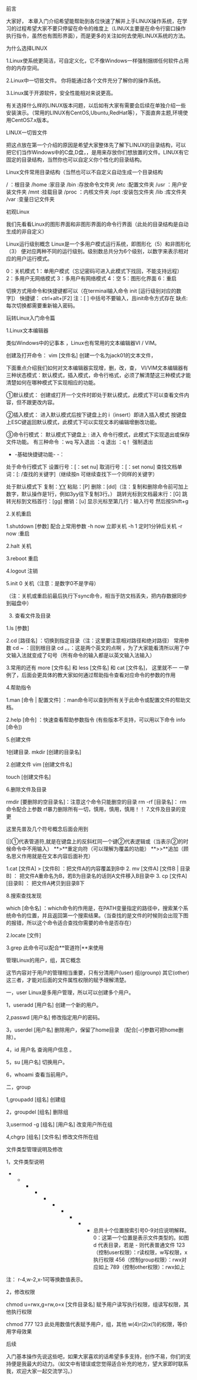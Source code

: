 前言

大家好，
本章入门介绍希望能帮助到各位快速了解并上手LINUX操作系统，在学习的过程希望大家不要只停留在命令的维度上（LINUX主要是在命令行窗口操作执行指令，虽然也有图形界面），而是更多的关注如何去使用LINUX系统的方法。

为什么选择LINUX

1.Linux使系统更简洁，可自定义化，它不像Windows一样强制捆绑任何软件占用你的内存空间。

2.Linux中一切皆文件。 你将能通过各个文件充分了解你的操作系统。

3.Linux属于开源软件，安全性能相对来说更高。

有关选择什么样的LINUX版本问题，以后如有大家有需要会后续在单独介绍一些安装演示。（常用的LINUX有CentOS,Ubuntu,RedHat等），下面直奔主题,环境使用CentOS7.x版本。

LINUX一切皆文件

把这点放在第一个介绍的原因是希望大家整体先了解下LINUX的目录结构，可以把它们当作Windows中的C盘,D盘，，是用来存放你们想放置的文件。LINUX有它固定的目录结构，当然你也可以自定义你个性化的目录结构。

Linux文件常用目录结构（当然也可以不自定义自动生成一个目录结构

/ ：根目录
/home :家目录
/bin :存放命令文件夹
/etc :配置文件夹
/usr ：用户安装文件夹
/mnt :挂载目录
/proc ：内核文件夹
/opt :安装包文件夹
/lib :库文件夹
/var :变量日记文件夹

初观Linux

我们先看看Linux的图形界面和非图形界面的命令行界面（此处的目录结构是自动生成的非自定义）





Linux运行级别概念
Linux是一个多用户模式运行系统，即图形化（5）和非图形化（3） 便对应两种不同的运行级别。级别数总共分为6个级别，以数字来表示相对应的用户运行模式。

0：关机模式
1：单用户模式（忘记密码可进入此模式下找回，不能支持远程）
2：多用户无网络模式
3：多用户有网络模式
4：空
5：图形化界面
6：重启

切换方式用命令和快捷键都可以（在terminal输入命令 init [运行级别对应的数字]）
快捷键： ctrl+alt+[F2]
注：[ ] 中括号不要输入，且init命令方式存在 缺点: 每次切换都需要重新输入密码。

玩转Linux入门命令篇

1.Linux文本编辑器

类似Windows中的记事本 ，Linux也有常用的文本编辑器VI / VIM。

创建及打开命令： vim [文件名] 创建一个名为jack01的文本文件，

下面重点介绍我们如何对文本编辑器实现增，删，改，查，
VI/VIM文本编辑器有三种状态模式：默认模式，插入模式，命令行格式，必须了解清楚这三种模式才能清楚如何在哪种模式下实现相应的功能。

①默认模式： 创建或打开一个文件时即处于默认模式，此模式下可以查看文件内容，但不跟更改内容。


②插入模式： 进入默认模式后按下键盘上的 i（insert）即进入插入模式 按键盘上ESC键返回默认模式，此模式下可以实现文本的编辑增删改功能。


③命令行模式： 默认模式下键盘上 : 进入 命令行模式，此模式下实现退出或保存文件功能。
有三种命令
：wq 写入退出
：q 退出
：q！ 强制退出



- -基础快捷键功能- -：

处于命令行模式下
设置行号：[：set nu]
取消行号：[：set nonu]
查找文档单词：[: /查找的关键字]（继续按n 可继续查找下一个同样的关键字）

处于默认模式下
复制：[YY](注：快捷命令按的时候都不会显示，只有完成才看得到效果)
粘贴：[P]
删除：[dd]（注：复制和删除命令前可加上数字，默认操作是1行，例如3yy往下复制3行。）
跳转光标到文档最末行：[G]
跳转光标到文档首行：[gg]
撤销：[u]
显示光标至第几行：输入行号 然后按Shift+g


2.关机重启

1.shutdown [参数]
配合上常用参数
-h now 立即关机
-h 1 定时1分钟后关机
-r now :重启


2.halt 关机

3.reboot 重启

4.logout 注销

5.init 0 关机（注意：是数字0不是字母）

（注：关机或重启前最后执行下sync命令，相当于防文档丢失，把内存数据同步到磁盘中）

3. 查看文件及目录

1.ls [参数]

2.cd [路径名] ：切换到指定目录（注：这里要注意相对路径和绝对路径）
常用参数
cd ~ ：回到根目录
cd 。。：这是两个英文的点啊 ，为了大家能看清所以用了中文输入法就变成了句号（所有命令的输入都是以英文输入法输入）


3.常用的还有 more [文件名] 和 less [文件名] 和 cat [文件名]， 这里就不一 一举例了，后面会更具体的教大家如何通过帮助指令查看对应命令的参数的作用

4.帮助指令

1.man [命令 | 配置文件] ：man命令可以查到所有关于此命令或配置文件的帮助文档。


2.help [命令] ：快速查看帮助参数指令 (有些版本不支持，可以用以下命令 info [命令])


5.创建文件

1创建目录.
mkdir [创建的目录名]



2.创建文件
vim [创建文件名]


touch [创建文件名]


6.删除文件及目录

rmdir [要删除的空目录名]：注意这个命令只能删空的目录
rm -rf [目录名]： rm命令配合上参数 rf暴力删除所有一切，慎用，慎用，慎用！！
7.文件及目录的变更

这里先普及几个符号概念后面会用到

[|]①代表管道符,就是在键盘上的反斜杠同一个键②代表逻辑或（当表示②的时候命令中不用输入）
**>**重定向符（可以理解为覆盖的功能）
**>>**追加（顾名思义作用就是在文本内容后面补充）

1.cat [文件A] > [文件B] ：把文件A的内容覆盖到B中
2. mv [文件A] [文件B | 目录B] ： 把文件A重命名为B，若B为目录名的话则A文件移入B目录中
3. cp [文件A] [目录B] ： 把文件A拷贝到目录B下

8.搜索查找发现

which [命令名] ：which命令的作用是，在PATH变量指定的路径中，搜索某个系统命令的位置，并且返回第一个搜索结果。（当查找的是文件的时候则会出现下图的报错，所以这个命令适合查找你需要的命令是否存在）


2.locate [文件]



3.grep 此命令可以配合**管道符|**来使用

管理Linux的用户，组，其它概念

这节内容对于用户的管理相当重要，只有分清用户(user) 组(grounp) 其它(other) 这三者，才能对后面的文件属性权限的赋予理解清楚。


一，user
Linux是多用户管理，所以可以创建多个用户。

1，useradd [用户名] 创建一个新的用户。

2,passwd [用户名] 修改指定用户的密码。

3，userdel [用户名] 删除用户，保留了home目录  （配合[-r]参数可把home删除）。

4，id 用户名 查询用户信息 。

5，su [用户名] 切换用户。

6，whoami 查看当前用户。

二，group

1,groupadd [组名] 创建组

2，groupdel [组名] 删除组

3,usermod -g [组名] [用户名] 改变用户所在组

4,chgrp [组名] [文件名] 修改文件所在组

文件类型管理说明及修改


1，文件类型说明
- - - - - - - - - - 总共十个位置按索引号0-9对应说明解释。
0：这第一个位置是表示文件类型的。如图d 代表目录，若是 - 则代表普通文件
123（控制user权限）：r读权限，w写权限，x执行权限
456（控制group权限）：rwx对应如上
789（控制other权限）：rwx如上

注： r-4,w-2,x-1可等换数值表示。

2，修改权限

chmod u=rwx,g=rw,o=x [文件目录名] 赋予用户读写执行权限，组读写权限，其他执行权限

chmod 777 123 此处用数值代表赋予用户，组，其他 w(4)r(2)x(1)的权限，等价用字母效果


后续

入门基本操作先说这些吧，如果大家喜欢的话希望多多支持，创作不易，你们的支持便是我最大的动力。（如文中有错误或您觉得适合补充的地方，望大家即时联系我，欢迎大家一起交流学习。）
